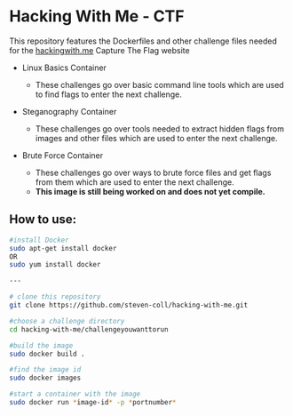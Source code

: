 # Hacking With Me - CTF

This repository features the Dockerfiles and other challenge files 
needed for the [hackingwith.me](hackingwith.me) Capture The Flag website

- Linux Basics Container
  - These challenges go over basic command line tools which are used to find flags to enter the next challenge.
  
- Steganography Container
  - These challenges go over tools needed to extract hidden flags from images and other files which are used to enter the next challenge.

- Brute Force Container
  - These challenges go over ways to brute force files and get flags from them which are used to enter the next challenge.
  - **This image is still being worked on and does not yet compile.**
  
## How to use:

````bash
#install Docker
sudo apt-get install docker
OR
sudo yum install docker

---

# clone this repository
git clone https://github.com/steven-coll/hacking-with-me.git

#choose a challenge directory
cd hacking-with-me/challengeyouwanttorun

#build the image
sudo docker build .

#find the image id
sudo docker images

#start a container with the image
sudo docker run *image-id* -p *portnumber*
````
